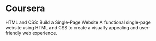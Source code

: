 # Coursera
HTML and CSS: Build a Single-Page Website
A functional single-page website using HTML and CSS to create a visually appealing and user-friendly web experience.
